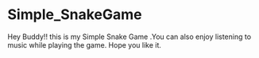 # Simple_SnakeGame
Hey Buddy!! this is my Simple Snake Game .You can also enjoy listening to music while playing the game. Hope you like it.
